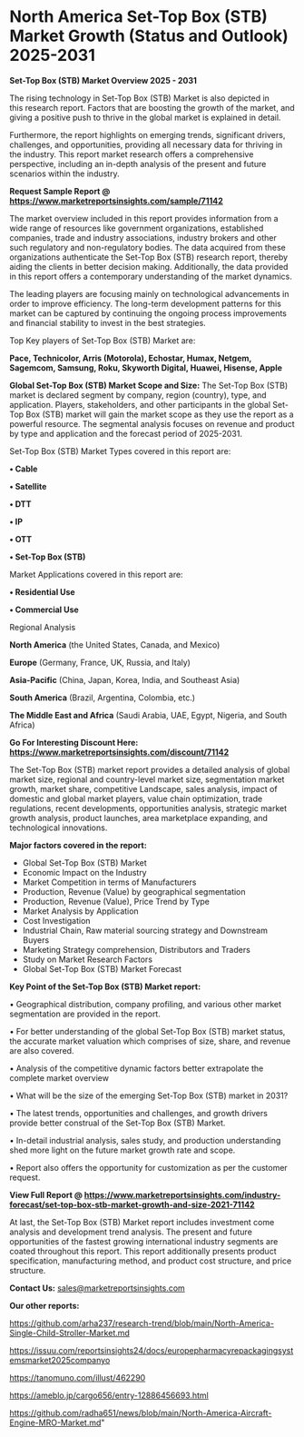 # North America Set-Top Box (STB) Market Growth (Status and Outlook) 2025-2031

<Strong> Set-Top Box (STB) Market Overview 2025 - 2031</strong>

The rising technology in Set-Top Box (STB) Market is also depicted in this research report. Factors that are boosting the growth of the market, and giving a positive push to thrive in the global market is explained in detail.

Furthermore, the report highlights on emerging trends, significant drivers, challenges, and opportunities, providing all necessary data for thriving in the industry. This report market research offers a comprehensive perspective, including an in-depth analysis of the present and future scenarios within the industry.

<strong>Request Sample Report @ <a href=https://www.marketreportsinsights.com/sample/71142>https://www.marketreportsinsights.com/sample/71142</a></strong>

The market overview included in this report provides information from a wide range of resources like government organizations, established companies, trade and industry associations, industry brokers and other such regulatory and non-regulatory bodies. The data acquired from these organizations authenticate the Set-Top Box (STB) research report, thereby aiding the clients in better decision making. Additionally, the data provided in this report offers a contemporary understanding of the market dynamics.

The leading players are focusing mainly on technological advancements in order to improve efficiency. The long-term development patterns for this market can be captured by continuing the ongoing process improvements and financial stability to invest in the best strategies.

Top Key players of Set-Top Box (STB) Market are:

<strong>Pace, Technicolor, Arris (Motorola), Echostar, Humax, Netgem, Sagemcom, Samsung, Roku, Skyworth Digital, Huawei, Hisense, Apple</strong>

<strong><b>Global Set-Top Box (STB) Market Scope and Size:</b></strong>
The Set-Top Box (STB) market is declared segment by company, region (country), type, and application. Players, stakeholders, and other participants in the global Set-Top Box (STB) market will gain the market scope as they use the report as a powerful resource. The segmental analysis focuses on revenue and product by type and application and the forecast period of 2025-2031.

Set-Top Box (STB) Market Types covered in this report are:

<strong>• Cable

• Satellite

• DTT

• IP

• OTT

• Set-Top Box (STB)</strong>

Market Applications covered in this report are:

<strong>• Residential Use

• Commercial Use</strong> 

Regional Analysis

<strong>North America</strong> (the United States, Canada, and Mexico)

<strong>Europe</strong> (Germany, France, UK, Russia, and Italy)

<strong>Asia-Pacific</strong> (China, Japan, Korea, India, and Southeast Asia)

<strong>South America</strong> (Brazil, Argentina, Colombia, etc.)

<strong>The Middle East and Africa</strong> (Saudi Arabia, UAE, Egypt, Nigeria, and South Africa)

<strong>Go For Interesting Discount Here: <a href=https://www.marketreportsinsights.com/discount/71142>https://www.marketreportsinsights.com/discount/71142</a></strong>

The Set-Top Box (STB) market report provides a detailed analysis of global market size, regional and country-level market size, segmentation market growth, market share, competitive Landscape, sales analysis, impact of domestic and global market players, value chain optimization, trade regulations, recent developments, opportunities analysis, strategic market growth analysis, product launches, area marketplace expanding, and technological innovations.

<strong><b>Major factors covered in the report:</b></strong>
<ul>
  <li>Global Set-Top Box (STB) Market </li>
  <li>Economic Impact on the Industry</li>
  <li>Market Competition in terms of Manufacturers</li>
  <li>Production, Revenue (Value) by geographical segmentation</li>
  <li>Production, Revenue (Value), Price Trend by Type</li>
  <li>Market Analysis by Application</li>
  <li>Cost Investigation</li>
  <li>Industrial Chain, Raw material sourcing strategy and Downstream Buyers</li>
  <li>Marketing Strategy comprehension, Distributors and Traders</li>
  <li>Study on Market Research Factors</li>
  <li>Global Set-Top Box (STB) Market Forecast</li>
</ul>

<strong><b>Key Point of the Set-Top Box (STB) Market report:</b></strong>

• Geographical distribution, company profiling, and various other market segmentation are provided in the report.

• For better understanding of the global Set-Top Box (STB) market status, the accurate market valuation which comprises of size, share, and revenue are also covered.

• Analysis of the competitive dynamic factors better extrapolate the complete market overview

• What will be the size of the emerging Set-Top Box (STB) market in 2031?

• The latest trends, opportunities and challenges, and growth drivers provide better construal of the Set-Top Box (STB) Market.

• In-detail industrial analysis, sales study, and production understanding shed more light on the future market growth rate and scope.

• Report also offers the opportunity for customization as per the customer request.

<strong><b>View Full Report @ <a href=https://www.marketreportsinsights.com/industry-forecast/set-top-box-stb-market-growth-and-size-2021-71142>https://www.marketreportsinsights.com/industry-forecast/set-top-box-stb-market-growth-and-size-2021-71142</a></b></strong>


At last, the Set-Top Box (STB) Market report includes investment come analysis and development trend analysis. The present and future opportunities of the fastest growing international industry segments are coated throughout this report. This report additionally presents product specification, manufacturing method, and product cost structure, and price structure.

<strong>Contact Us:</strong>
sales@marketreportsinsights.com

<strong>Our other reports:</strong>

<a href=https://github.com/arha237/research-trend/blob/main/North-America-Single-Child-Stroller-Market.md>https://github.com/arha237/research-trend/blob/main/North-America-Single-Child-Stroller-Market.md</a>

<a href=https://issuu.com/reportsinsights24/docs/europepharmacyrepackagingsystemsmarket2025companyo>https://issuu.com/reportsinsights24/docs/europepharmacyrepackagingsystemsmarket2025companyo</a>

<a href=https://tanomuno.com/illust/462290>https://tanomuno.com/illust/462290</a>

<a href=https://ameblo.jp/cargo656/entry-12886456693.html>https://ameblo.jp/cargo656/entry-12886456693.html</a>

<a href=https://github.com/radha651/news/blob/main/North-America-Aircraft-Engine-MRO-Market.md>https://github.com/radha651/news/blob/main/North-America-Aircraft-Engine-MRO-Market.md</a>"

